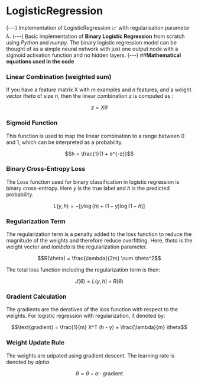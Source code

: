 # LogisticRegression
(---)
Implementation of LogisticRegression 📈 with regularisation parameter λ.
(---)
Basic implementation of **Binary Logistic Regression** from scratch using *Python* and *numpy*. The binary logistic regression model can be thought of as a simple neural network with just one output node with a sigmoid activation function and no hidden layers.
(---)
##**Mathematical equations used in the code**

### **Linear Combination (weighted sum)**
If you have a feature matrix X with $m$ examples and $n$ features, and a weight vector $theta$ of size $n$, then the linear combination $z$ is computed as :

$$z = X \theta$$

### **Sigmoid Function**
This function is used to map the linear combination to a range between 0 and 1, which can be interpreted as a probability.

$$h = \frac{1}{1 + e^{-z}}$$

### **Binary Cross-Entropy Loss**
The Loss function used for binary classification in logistic regression is binary cross-entropy. Here $y$ is the true label and $h$ is the predicted probability.

$$L(y, h) = -[y \log(h) + (1 - y) \log(1 - h)]$$

### **Regularization Term**
The regularization term is a penalty added to the loss function to reduce the magnitude of the weights and therefore reduce overfitting. Here, $theta$ is the weight vector and $lambda$ is the regularization parameter.

$$R(\theta) = \frac{\lambda}{2m} \sum \theta^2$$

The total loss function including the regularization term is then:

$$J(\theta) = L(y, h) + R(\theta)$$

### **Gradient Calculation**
The gradients are the deratives of the loss function with respect to the weights. For logistic regression with regularization, it denoted by:

$$\text{gradient} = \frac{1}{m} X^T (h - y) + \frac{\lambda}{m} \theta$$

### **Weight Update Rule**
The weights are udpated using gradient descent. The learning rate is denoted by $alpha$.

$$\theta = \theta - \alpha \cdot \text{gradient}$$








